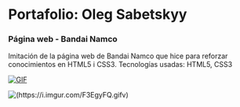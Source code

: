 # Portafolio: Oleg Sabetskyy
### Página web - Bandai Namco
Imitación de la página web de Bandai Namco que hice para reforzar conocimientos en HTML5 i CSS3.
Tecnologías usadas: HTML5, CSS3

[![GIF](https://i.imgur.com/cBC0VEb.gif)](https://youtu.be/TeCdlfU-mBU)

![(https://i.imgur.com/F3EgyFQ.gifv)](https://youtu.be/TeCdlfU-mBU)

